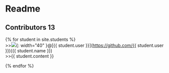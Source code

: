 # Readme 
## Contributors 13

{% for student in site.students %} <br />
\>><img src="{{ student.image }}">{: width="40" }@[{{ student.user }}](https://github.com/{{ student.user }})({{ student.name }}) <br />
\>>{{ student.content }}

{% endfor %}
